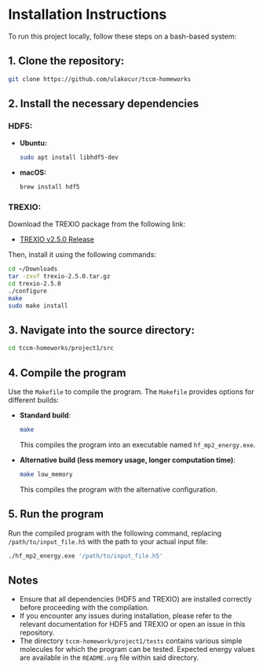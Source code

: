 # Installation Instructions

To run this project locally, follow these steps on a bash-based system:

## 1. Clone the repository:
```bash
git clone https://github.com/ulakocur/tccm-homeworks
```

## 2. Install the necessary dependencies

### HDF5:
- **Ubuntu:**
  ```bash
  sudo apt install libhdf5-dev
  ```
- **macOS:**
  ```bash
  brew install hdf5
  ```

### TREXIO:
Download the TREXIO package from the following link:
- [TREXIO v2.5.0 Release](https://github.com/TREX-CoE/trexio/releases/download/v2.5.0/trexio-2.5.0.tar.gz)

Then, install it using the following commands:
```bash
cd ~/Downloads
tar -zxvf trexio-2.5.0.tar.gz
cd trexio-2.5.0
./configure
make
sudo make install
```

## 3. Navigate into the source directory:
```bash
cd tccm-homeworks/project1/src
```

## 4. Compile the program

Use the `Makefile` to compile the program. The `Makefile` provides options for different builds:

- **Standard build**:
  ```bash
  make
  ```
  This compiles the program into an executable named `hf_mp2_energy.exe`.

- **Alternative build (less memory usage, longer computation time)**:
  ```bash
  make low_memory
  ```
  This compiles the program with the alternative configuration.

## 5. Run the program

Run the compiled program with the following command, replacing `/path/to/input_file.h5` with the path to your actual input file:
```bash
./hf_mp2_energy.exe '/path/to/input_file.h5'
```

## Notes

- Ensure that all dependencies (HDF5 and TREXIO) are installed correctly before proceeding with the compilation.
- If you encounter any issues during installation, please refer to the relevant documentation for HDF5 and TREXIO or open an issue in this repository.
- The directory `tccm-homework/project1/tests` contains various simple molecules for which the program can be tested. Expected energy values are available in the `README.org` file within said directory.
